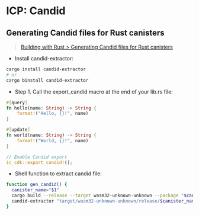 # ICP: Candid

## Generating Candid files for Rust canisters

> [Building with Rust > Generating Candid files for Rust canisters](https://internetcomputer.org/docs/current/developer-docs/backend/rust/generating-candid)

- Install candid-extractor:

```sh
cargo install candid-extractor
# or
cargo binstall candid-extractor
```

- Step 1. Call the export_candid macro at the end of your lib.rs file:

```rs
#[query]
fn hello(name: String) -> String {
    format!("Hello, {}!", name)
}

#[update]
fn world(name: String) -> String {
    format!("World, {}!", name)
}

// Enable Candid export
ic_cdk::export_candid!();
```

- Shell function to extract candid file:

```sh
function gen_candid() {
  canister_name="$1"
  cargo build --release --target wasm32-unknown-unknown --package "$canister_name" || return 1
  candid-extractor "target/wasm32-unknown-unknown/release/$canister_name.wasm" > "$canister_name.did"
}
```
